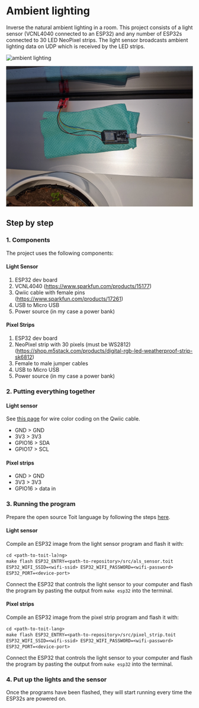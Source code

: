# Ambient lighting
Inverse the natural ambient lighting in a room. This project consists of a light sensor (VCNL4040 connected to an ESP32) and any number of ESP32s connected to 30 LED NeoPixel strips. The light sensor broadcasts ambient lighting data on UDP which is received by the LED strips.

![ambient lighting](media/ambient-lighting.gif)

<img src="media/als-sensor.jpg" alt="drawing" width="600"/>

## Step by step
### 1. Components
The project uses the following components:
#### Light Sensor
1. ESP32 dev board
2. VCNL4040 (https://www.sparkfun.com/products/15177)
3. Qwiic cable with female pins (https://www.sparkfun.com/products/17261)
4. USB to Micro USB
5. Power source (in my case a power bank)

#### Pixel Strips
1. ESP32 dev board
2. NeoPixel strip with 30 pixels (must be WS2812) (https://shop.m5stack.com/products/digital-rgb-led-weatherproof-strip-sk6812)
3. Female to male jumper cables
4. USB to Micro USB
5. Power source (in my case a power bank)

### 2. Putting everything together
#### Light sensor
See [this page](https://www.sparkfun.com/products/17261) for wire color coding on the Qwiic cable.
- GND > GND
- 3V3 > 3V3
- GPIO16 > SDA
- GPIO17 > SCL

#### Pixel strips
- GND > GND
- 3V3 > 3V3
- GPIO16 > data in

### 3. Running the program
Prepare the open source Toit language by following the steps [here](https://github.com/toitlang/toit).

#### Light sensor
Compile an ESP32 image from the light sensor program and flash it with:
```
cd <path-to-toit-la)ng>
make flash ESP32_ENTRY=<path-to-repository>/src/als_sensor.toit ESP32_WIFI_SSID=<wifi-ssid> ESP32_WIFI_PASSWORD=<wifi-password> ESP32_PORT=<device-port>
```
Connect the ESP32 that controls the light sensor to your computer and flash the program by pasting the output from `make esp32` into the terminal.

#### Pixel strips
Compile an ESP32 image from the pixel strip program and flash it with:
```
cd <path-to-toit-lang>
make flash ESP32_ENTRY=<path-to-repository>/src/pixel_strip.toit ESP32_WIFI_SSID=<wifi-ssid> ESP32_WIFI_PASSWORD=<wifi-password> ESP32_PORT=<device-port>
```
Connect the ESP32 that controls the light sensor to your computer and flash the program by pasting the output from `make esp32` into the terminal.


### 4. Put up the lights and the sensor
Once the programs have been flashed, they will start running every time the ESP32s are powered on.
